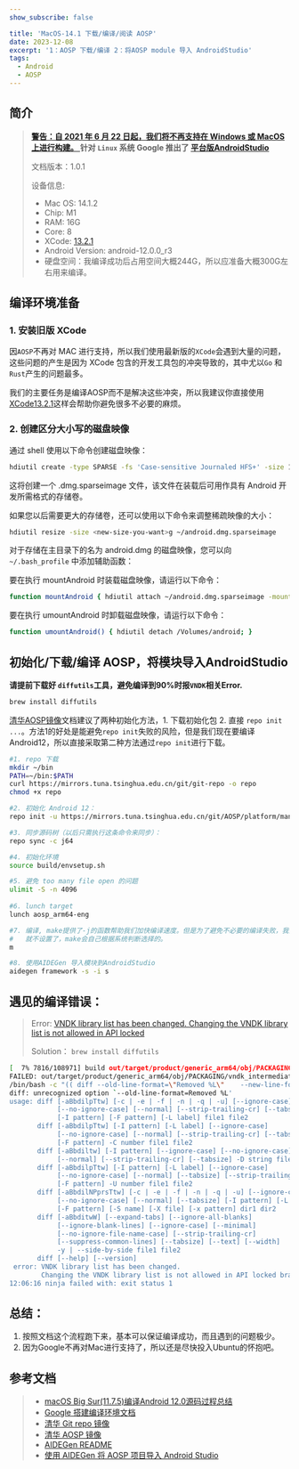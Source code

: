 ```yaml
---
show_subscribe: false	

title: 'MacOS-14.1 下载/编译/阅读 AOSP'
date: 2023-12-08
excerpt: '1：AOSP 下载/编译 2：将AOSP module 导入 AndroidStudio'
tags:
  - Android
  - AOSP
---
```



## 简介
> **[警告：自 2021 年 6 月 22 日起，我们将不再支持在 Windows 或 MacOS 上进行构建。
](https://source.android.google.cn/docs/setup/start/requirements?hl=zh-cn)**
> **针对 `Linux` 系统 Google 推出了 [平台版AndroidStudio](https://developer.android.com/studio/platform?hl=zh-cn)**
> 
> 文档版本：1.0.1
> 
> 设备信息:
> - Mac OS: 14.1.2
> - Chip: M1 
> - RAM: 16G
> - Core: 8
> - XCode: [13.2.1](https://download.developer.apple.com)
> - Android Version: android-12.0.0_r3 
> - 硬盘空间：我编译成功后占用空间大概244G，所以应准备大概300G左右用来编译。

## 编译环境准备

### 1. 安装旧版 XCode
因`AOSP`不再对 MAC 进行支持，所以我们使用最新版的`XCode`会遇到大量的问题，这些问题的产生是因为 XCode 包含的开发工具包的冲突导致的，其中尤以`Go` 和 `Rust`产生的问题最多。

我们的主要任务是编译AOSP而不是解决这些冲突，所以我建议你直接使用[XCode13.2.1](https://download.developer.apple.com)这样会帮助你避免很多不必要的麻烦。

### 2. 创建区分大小写的磁盘映像

通过 shell 使用以下命令创建磁盘映像：
```bash
hdiutil create -type SPARSE -fs 'Case-sensitive Journaled HFS+' -size 1024g ~/android.dmg
```
这将创建一个 .dmg.sparseimage 文件，该文件在装载后可用作具有 Android 开发所需格式的存储卷。

如果您以后需要更大的存储卷，还可以使用以下命令来调整稀疏映像的大小：
```bash
hdiutil resize -size <new-size-you-want>g ~/android.dmg.sparseimage
```
对于存储在主目录下的名为 android.dmg 的磁盘映像，您可以向 `~/.bash_profile` 中添加辅助函数：

要在执行 mountAndroid 时装载磁盘映像，请运行以下命令：
```bash
function mountAndroid { hdiutil attach ~/android.dmg.sparseimage -mountpoint /Volumes/android; }
```
要在执行 umountAndroid 时卸载磁盘映像，请运行以下命令：
```bash
function umountAndroid() { hdiutil detach /Volumes/android; }
```
## 初始化/下载/编译 AOSP，将模块导入AndroidStudio
**请提前下载好 `diffutils`工具，避免编译到90%时报`VNDK`相关Error.**
``` bash
brew install diffutils
```

[清华AOSP镜像](https://mirrors.tuna.tsinghua.edu.cn/help/AOSP/)文档建议了两种初始化方法，1. 下载初始化包 2. 直接 `repo init ...`。方法1的好处是能避免`repo init`失败的风险，但是我们现在要编译Android12，所以直接采取第二种方法通过`repo init`进行下载。

```bash
#1. repo 下载
mkdir ~/bin
PATH=~/bin:$PATH
curl https://mirrors.tuna.tsinghua.edu.cn/git/git-repo -o repo
chmod +x repo

#2. 初始化 Android 12：
repo init -u https://mirrors.tuna.tsinghua.edu.cn/git/AOSP/platform/manifest -b android-12.0.0_r3

#3. 同步源码树（以后只需执行这条命令来同步）：
repo sync -c j64

#4. 初始化环境
source build/envsetup.sh

#5. 避免 too many file open 的问题
ulimit -S -n 4096
 
#6. lunch target
lunch aosp_arm64-eng

#7. 编译, make提供了-j的函数帮助我们加快编译速度。但是为了避免不必要的编译失败，我们
#   就不设置了，make会自己根据系统判断选择的。
m

#8. 使用AIDEGen 导入模块到AndroidStudio
aidegen framework -s -i s
```

## 遇见的编译错误：
> Error:
> [VNDK library list has been changed. Changing the VNDK library list is not allowed in API locked ](https://stackoverflow.com/questions/74568500/failed-out-target-product-generic-arm64-obj-packaging-vndk-intermediates-check)
> 
> Solution：
> `brew install diffutils`
> 
```bash
[  7% 7816/108971] build out/target/product/generic_arm64/obj/PACKAGING/vndk_intermediates/check-list-timestamp
FAILED: out/target/product/generic_arm64/obj/PACKAGING/vndk_intermediates/check-list-timestamp
/bin/bash -c "(( diff --old-line-format=\"Removed %L\"    --new-line-format=\"Added %L\"      --unchanged-line-format=\"\"    build/make/target/product/gsi/29.txt out/target/product/generic_arm64/obj/PACKAGING/vndk_intermediates/libs.txt     || ( echo -e \" error: VNDK library list has been changed.\\n\" \"       Changing the VNDK library list is not allowed in API locked branches.\"; exit 1 )) ) && (mkdir -p out/target/product/generic_arm64/obj/PACKAGING/vndk_intermediates/ ) && (touch out/target/product/generic_arm64/obj/PACKAGING/vndk_intermediates/check-list-timestamp )"
diff: unrecognized option `--old-line-format=Removed %L'
usage: diff [-aBbdilpTtw] [-c | -e | -f | -n | -q | -u] [--ignore-case]
            [--no-ignore-case] [--normal] [--strip-trailing-cr] [--tabsize]
            [-I pattern] [-F pattern] [-L label] file1 file2
       diff [-aBbdilpTtw] [-I pattern] [-L label] [--ignore-case]
            [--no-ignore-case] [--normal] [--strip-trailing-cr] [--tabsize]
            [-F pattern] -C number file1 file2
       diff [-aBbdiltw] [-I pattern] [--ignore-case] [--no-ignore-case]
            [--normal] [--strip-trailing-cr] [--tabsize] -D string file1 file2
       diff [-aBbdilpTtw] [-I pattern] [-L label] [--ignore-case]
            [--no-ignore-case] [--normal] [--tabsize] [--strip-trailing-cr]
            [-F pattern] -U number file1 file2
       diff [-aBbdilNPprsTtw] [-c | -e | -f | -n | -q | -u] [--ignore-case]
            [--no-ignore-case] [--normal] [--tabsize] [-I pattern] [-L label]
            [-F pattern] [-S name] [-X file] [-x pattern] dir1 dir2
       diff [-aBbditwW] [--expand-tabs] [--ignore-all-blanks]
            [--ignore-blank-lines] [--ignore-case] [--minimal]
            [--no-ignore-file-name-case] [--strip-trailing-cr]
            [--suppress-common-lines] [--tabsize] [--text] [--width]
            -y | --side-by-side file1 file2
       diff [--help] [--version]
 error: VNDK library list has been changed.
        Changing the VNDK library list is not allowed in API locked branches.
12:06:16 ninja failed with: exit status 1
```

## 总结：
1. 按照文档这个流程跑下来，基本可以保证编译成功，而且遇到的问题极少。
2. 因为Google不再对Mac进行支持了，所以还是尽快投入Ubuntu的怀抱吧。

## 参考文档
> - [macOS Big Sur(11.7.5)编译Android 12.0源码过程总结](https://www.mobibrw.com/2023/37102)
> - [Google 搭建编译环境文档](https://source.android.google.cn/docs/setup?hl=zh-cn)
> - [清华 Git repo 镜像](https://mirrors.tuna.tsinghua.edu.cn/help/git-repo/)
> - [清华 AOSP 镜像](https://mirrors.tuna.tsinghua.edu.cn/help/AOSP/)
> - [AIDEGen README](https://android.googlesource.com/platform/tools/asuite/+/refs/heads/main/aidegen/README.md)
> - [使用 AIDEGen 将 AOSP 项目导入 Android Studio](https://juejin.cn/post/7166061140298956836)